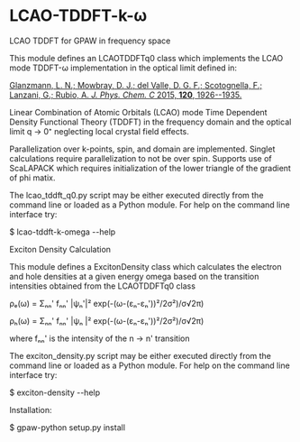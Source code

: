 # LCAO-TDDFT-k-ω
LCAO TDDFT for GPAW in frequency space

This module defines an LCAOTDDFTq0 class
which implements the LCAO mode TDDFT-ω
implementation in the optical limit defined in:

[Glanzmann, L. N.; Mowbray, D. J.; del Valle, D. G. F.; Scotognella, F.; Lanzani, G.; Rubio, A. *J. Phys. Chem. C* 2015, **120**, 1926--1935.](http://dx.doi.org/10.1021/acs.jpcc.5b10025 "doi:10.1021/acs.jpcc.5b10025")

Linear Combination of Atomic Orbitals (LCAO) mode
Time Dependent Density Functional Theory (TDDFT)
in the frequency domain and  the optical limit q → 0⁺
neglecting local crystal field effects.

Parallelization over k-points, spin, and domain are implemented.
Singlet calculations require parallelization to not be over spin.
Supports use of ScaLAPACK which requires initialization
of the lower triangle of the gradient of phi matix.

The lcao_tddft_q0.py script may be either executed directly
from the command line or loaded as a Python module.
For help on the command line interface try:

$ lcao-tddft-k-omega --help

Exciton Density Calculation

This module defines a ExcitonDensity class
which calculates the electron and hole densities
at a given energy omega based on the transition
intensities obtained from the LCAOTDDFTq0 class

ρₑ(ω) = Σₙₙ' fₙₙ' |ψₙ'|² exp(-(ω-(εₙ-εₙ'))²/2σ²)/σ√2π)

ρₕ(ω) = Σₙₙ' fₙₙ' |ψₙ |² exp(-(ω-(εₙ-εₙ'))²/2σ²)/σ√2π)

where fₙₙ' is the intensity of the n → n' transition


The exciton_density.py script may be either executed directly
from the command line or loaded as a Python module.
For help on the command line interface try:

$ exciton-density --help

Installation:

$ gpaw-python setup.py install
